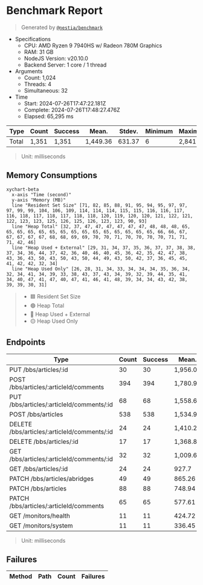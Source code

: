 # Benchmark Report
> Generated by [`@nestia/benchmark`](https://github.com/samchon/nestia)

  - Specifications
    - CPU: AMD Ryzen 9 7940HS w/ Radeon 780M Graphics     
    - RAM: 31 GB
    - NodeJS Version: v20.10.0
    - Backend Server: 1 core / 1 thread
  - Arguments
    - Count: 1,024
    - Threads: 4
    - Simultaneous: 32
  - Time
    - Start: 2024-07-26T17:47:22.181Z
    - Complete: 2024-07-26T17:48:27.476Z
    - Elapsed: 65,295 ms

Type | Count | Success | Mean. | Stdev. | Minimum | Maximum
----|----|----|----|----|----|----
Total | 1,351 | 1,351 | 1,449.36 | 631.37 | 6 | 2,841

> Unit: milliseconds

## Memory Consumptions
```mermaid
xychart-beta
  x-axis "Time (second)"
  y-axis "Memory (MB)"
  line "Resident Set Size" [71, 82, 85, 88, 91, 95, 94, 95, 97, 97, 97, 99, 99, 104, 106, 109, 114, 114, 114, 115, 115, 116, 116, 117, 116, 118, 117, 118, 117, 118, 118, 120, 119, 120, 120, 121, 122, 121, 122, 123, 123, 125, 126, 125, 126, 123, 123, 90, 93]
  line "Heap Total" [32, 37, 47, 47, 47, 47, 47, 47, 48, 48, 48, 65, 65, 65, 65, 65, 65, 65, 65, 65, 65, 65, 65, 65, 65, 65, 66, 66, 67, 67, 67, 67, 67, 68, 68, 69, 69, 70, 70, 71, 70, 70, 70, 70, 71, 71, 71, 42, 46]
  line "Heap Used + External" [29, 31, 34, 37, 35, 36, 37, 37, 38, 38, 37, 34, 36, 44, 37, 42, 36, 40, 46, 40, 45, 36, 42, 35, 42, 47, 38, 43, 36, 43, 50, 43, 50, 43, 50, 44, 49, 43, 50, 42, 37, 36, 45, 45, 41, 42, 42, 32, 34]
  line "Heap Used Only" [26, 28, 31, 34, 33, 34, 34, 34, 35, 36, 34, 32, 34, 41, 34, 39, 33, 38, 43, 37, 43, 34, 39, 32, 39, 44, 35, 41, 34, 40, 47, 41, 47, 40, 47, 41, 46, 41, 48, 39, 34, 34, 43, 42, 38, 39, 39, 30, 31]
```

> - 🟦 Resident Set Size
> - 🟢 Heap Total
> - 🔴 Heap Used + External
> - 🟡 Heap Used Only

## Endpoints
Type | Count | Success | Mean. | Stdev. | Minimum | Maximum
----|----|----|----|----|----|----
PUT /bbs/articles/:id | 30 | 30 | 1,956.03 | 441.51 | 780 | 2,461
POST /bbs/articles/:articleId/comments | 394 | 394 | 1,780.99 | 673.93 | 74 | 2,841
PUT /bbs/articles/:articleId/comments/:id | 68 | 68 | 1,558.64 | 266.8 | 772 | 2,169
POST /bbs/articles | 538 | 538 | 1,534.94 | 400.54 | 130 | 2,176
DELETE /bbs/articles/:articleId/comments/:id | 24 | 24 | 1,410.29 | 382.42 | 818 | 2,195
DELETE /bbs/articles/:id | 17 | 17 | 1,368.82 | 478.81 | 159 | 2,175
GET /bbs/articles/:articleId/comments/:id | 32 | 32 | 1,009.65 | 327.55 | 313 | 1,801
GET /bbs/articles/:id | 24 | 24 | 927.7 | 427.03 | 73 | 1,580
PATCH /bbs/articles/abridges | 49 | 49 | 865.26 | 438.26 | 81 | 1,611
PATCH /bbs/articles | 88 | 88 | 748.94 | 503.52 | 6 | 1,664
PATCH /bbs/articles/:articleId/comments | 65 | 65 | 577.61 | 417.37 | 6 | 1,470
GET /monitors/health | 11 | 11 | 424.72 | 263.94 | 35 | 810
GET /monitors/system | 11 | 11 | 336.45 | 204.68 | 48 | 779

> Unit: milliseconds

## Failures
Method | Path | Count | Failures
-------|------|-------|----------